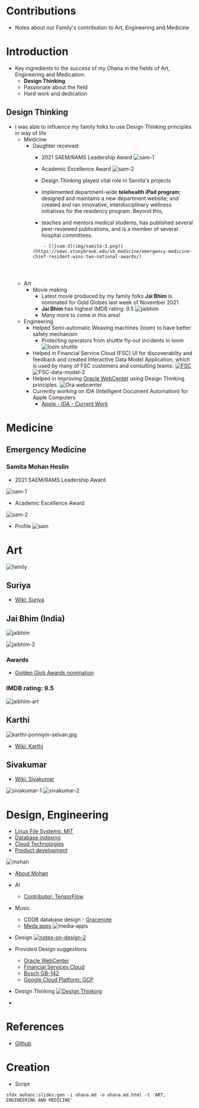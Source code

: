 # Contributions

- Notes about our Family's  contribution to Art, Engineering and Medicine

# Introduction

- Key ingredients to the success of my Ohana  in the fields of Art, Engineering and Medication:
    - **Design Thinking**
    - Passionate about the field
    - Hard work and dedication

## Design Thinking
- I was able to influence my family folks to use Design Thinking principles in way of life
    - Medicine
        - Daughter received:
            - 2021 SAEM/RAMS Leadership Award 
            ![sam-1](img/sam-1.jpg)

            - Academic Excellence Award
            ![sam-2](img/sam-2.jpeg)

            - Design Thinking played vital role in Samita's projects

            -  implemented department-wide **telehealth iPad program**; designed and maintains a new department website; and created and ran innovative, interdisciplinary wellness initiatives for the residency program. Beyond this, 
            - teaches and mentors medical students, has published several peer-reviewed publications, and is a member of several hospital committees.
            ```
                - [![sam-3](img/samita-3.png)](https://news.stonybrook.edu/sb_medicine/emergency-medicine-chief-resident-wins-two-national-awards/)




    - Art
        - Movie making
            - Latest movie produced by my family folks **Jai Bhim** is nominated for Gold Globes last week of November 2021
            - **Jai Bhim** has highest IMDB rating: 9.5
            ![jaibhim](img/jaiBhim-1.jpg)
            - Many more to come in this area!
    - Engineering
        - Helped Semi-automatic Weaving machines (loom) to have better safety mechanism
            - Protecting operators from shuttle fly-out incidents in loom
            ![loom shuttle](img/weaving-shuttle-1.png)
        - Helped in Financial Service Cloud (FSC) UI for discoverablity and feedback and created Interactive Data Model Application, which is used by many of FSC customers and consulting teams:
        [![FSC](img/fsc-data-model-1.png)](https://mohan-chinnappan-n.github.io/sfdc/fs-cloud/model-fsc-224.html)
        ![FSC-data-model-2](img/fsc-data-model-2.png)
        - Helped in improving [Oracle WebCenter](https://www.oracle.com/middleware/technologies/webcenter.html) using Design Thinking principles.
        ![Ora webcenter](img/ora-webcenter.png)
        - Currently working on IDA (Intelligent Document Automation) for Apple Computers
            - [Apple - IDA - Current Work](https://mohan-chinnappan-n2.github.io/2021/automation/macos/ascripts.html?3#nav-keynote)
        



# Medicine

## Emergency Medicine

### Samita Mohan Heslin 

- 2021 SAEM/RAMS Leadership Award

![sam-1](img/sam-1.jpg)

- Academic Excellence Award

![sam-2](img/sam-2.jpeg)

- Profile
![sam](img/sam-profile.png)


# Art

![family](img/family-1.jpeg)


## Suriya

- [Wiki: Suriya](https://en.wikipedia.org/wiki/Suriya) 


## Jai Bhim (India)
![jaibhim](img/jaiBhim-1.jpg)


![jaibhim-2](img/jaiBhim-2.png)


### Awards
- [Golden Glob Awards nomination](https://www.goldenglobes.com/articles/jai-bhim-india)


### IMDB rating: 9.5
![jaibhim-art](img/jaiBhim-imdb.png)

## Karthi

![karthi-ponniyin-selvan.jpg](img/karthi-ponniyin-selvan.jpg)

- [Wiki: Karthi](https://en.wikipedia.org/wiki/Karthi)

## Sivakumar
- [Wiki: Sivakumar](https://en.wikipedia.org/wiki/Sivakumar)

![sivakumar-1](img/sivakumar-1.jpeg)
![sivakumar-2](img/sivakumar-2.jpg)


# Design, Engineering
- [Linux File Systems: MIT](https://esp.mit.edu/teach/teachers/mchinnappan/bio.html)
- [Database indexing](https://uspto.report/patent/app/20020083048)
- [Cloud Technologies](https://github.com/mohan-chinnappan-n/cli-dx)
- [Product development](https://www.salesforceblogger.com/2020/11/17/mohans-sfdx-plugin-for-analytics/)

![mohan](https://mohan-chinnappan-n.github.io/about/img/mohan.jpg)
- [About Mohan](https://mohan-chinnappan-n.github.io/about/cv.html)

- AI
    - [Contributor: TensorFlow](https://www.tensorflow.org/)

- Music
    - CDDB database design - [Gracenote](https://en.wikipedia.org/wiki/Gracenote)
    - [Meda apps](https://mohan-chinnappan-n2.github.io/media-app.html)
    ![media-apps](img/media-app.png)

- Design 
[![notes-on-design-2](img/notes-on-design-2.png)](https://mohan-chinnappan-n2.github.io/2021/wp/design/design.md.html#0)

- Provided Design suggestions
    - [Oracle WebCenter](https://www.oracle.com/middleware/technologies/webcenter.html)
    - [Financial Services Cloud](https://mohan-chinnappan-n.github.io/sfdc/fs-cloud/model-fsc-224.html)
    - [Bosch GB-142](https://www.bosch-thermotechnology.us/us/media/country_pool/documents/download-buderus-products/buderus-manuals/6720820104_gb142_installation_instructions_en_10.2017.pdf)
    - [Google Cloud Platform: GCP](https://cloud.google.com/)

- Design Thinking
[![Design Thinking](img/dt-1.png)](https://mohan-chinnappan-n2.github.io/2021/wp/design/dt/dt.html)

- 



# References
- [Github](https://github.com/mohan-chinnappan-n)

# Creation
- Script
```
sfdx mohanc:slides:gen -i ohana.md -o ohana.md.html -t 'ART, ENGINEERING AND MEDICINE'
```

